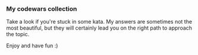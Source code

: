 ### My codewars collection


Take a look if you're stuck in some kata.
My answers are sometimes not the most beautiful, but they will certainly lead you on the right path to approach the topic.


Enjoy and have fun :)

